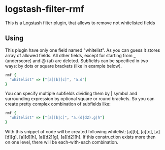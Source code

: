 # logstash-filter-rmf
This is a Logstash filter plugin, that allows to remove not whitelisted fields

## Using
This plugin have only one field named "whitelist". As you can guess it stores array of allowed fields. All other fields, except for starting from _ (underscore) and @ (at) are deleted. Subfields can be specified in two ways: by dots or square brackets (like in example below).

```ruby
rmf {
  "whitelist" => ["[a][b][c]", "a.d"]
}
```

You can specify multiple subfields dividing them by | symbol and surrounding expression by optional square or round brackets. So you can create pretty complex combination of subfields like:

```ruby
rmf {
  "whitelist" => ["[a][b|c]", "a.(d|d2).g|h"]
}
```

With this snippet of code will be created following whitelist: [a][b], [a][c], [a][d][g], [a][d][h], [a][d2][g], [a][d2][h]. If this construction exists more then on one level, there will be each-with-each combination.
